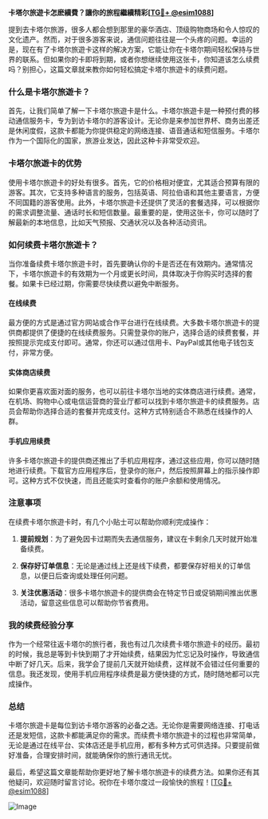 **卡塔尔旅遊卡怎麽續費？讓你的旅程繼續精彩[[TG💪+ @esim1088](https://t.me/s/esim1088)]**

提到去卡塔尔旅游，很多人都会想到那里的豪华酒店、顶级购物商场和令人惊叹的文化遗产。然而，对于很多游客来说，通信问题往往是一个头疼的问题。幸运的是，现在有了卡塔尔旅遊卡这样的解决方案，它能让你在卡塔尔期间轻松保持与世界的联系。但如果你的卡即将到期，或者你想继续使用这张卡，你知道该怎么续费吗？别担心，这篇文章就来教你如何轻松搞定卡塔尔旅遊卡的续费问题。

### 什么是卡塔尔旅遊卡？

首先，让我们简单了解一下卡塔尔旅遊卡是什么。卡塔尔旅遊卡是一种预付费的移动通信服务卡，专为到访卡塔尔的游客设计。无论你是来参加世界杯、商务出差还是休闲度假，这款卡都能为你提供稳定的网络连接、语音通话和短信服务。卡塔尔作为一个国际化的国家，旅游业发达，因此这种卡非常受欢迎。

### 卡塔尔旅遊卡的优势

使用卡塔尔旅遊卡的好处有很多。首先，它的价格相对便宜，尤其适合预算有限的游客。其次，它支持多种语言的服务，包括英语、阿拉伯语和其他主要语言，方便不同国籍的游客使用。此外，卡塔尔旅遊卡还提供了灵活的套餐选择，可以根据你的需求调整流量、通话时长和短信数量。最重要的是，使用这张卡，你可以随时了解最新的本地信息，比如天气预报、交通状况以及各种活动资讯。

### 如何续费卡塔尔旅遊卡？

当你准备续费卡塔尔旅遊卡时，首先要确认你的卡是否还在有效期内。通常情况下，卡塔尔旅遊卡的有效期为一个月或更长时间，具体取决于你购买时选择的套餐。如果卡已经过期，你需要尽快续费以避免中断服务。

#### 在线续费

最方便的方式是通过官方网站或合作平台进行在线续费。大多数卡塔尔旅遊卡的提供商都提供了便捷的在线续费服务。只需登录你的账户，选择合适的续费套餐，并按照提示完成支付即可。通常，你还可以通过信用卡、PayPal或其他电子钱包支付，非常方便。

#### 实体商店续费

如果你更喜欢面对面的服务，也可以前往卡塔尔当地的实体商店进行续费。通常，在机场、购物中心或电信运营商的营业厅都可以找到卡塔尔旅遊卡的续费服务。店员会帮助你选择合适的套餐并完成支付。这种方式特别适合不熟悉在线操作的人群。

#### 手机应用续费

许多卡塔尔旅遊卡的提供商还推出了手机应用程序，通过这些应用，你可以随时随地进行续费。下载官方应用程序后，登录你的账户，然后按照屏幕上的指示操作即可。这种方式不仅快速，而且还能实时查看你的账户余额和使用情况。

### 注意事项

在续费卡塔尔旅遊卡时，有几个小贴士可以帮助你顺利完成操作：

1. **提前规划**：为了避免因卡过期而失去通信服务，建议在卡剩余几天时就开始准备续费。
   
2. **保存好订单信息**：无论是通过线上还是线下续费，都要保存好相关的订单信息，以便日后查询或处理任何问题。

3. **关注优惠活动**：很多卡塔尔旅遊卡的提供商会在特定节日或促销期间推出优惠活动，留意这些信息可以帮助你节省费用。

### 我的续费经验分享

作为一个经常往返卡塔尔的旅行者，我也有过几次续费卡塔尔旅遊卡的经历。最初的时候，我总是等到卡快到期了才开始续费，结果因为忙忘记及时操作，导致通信中断了好几天。后来，我学会了提前几天就开始续费，这样就不会错过任何重要的信息。我还发现，使用手机应用程序续费是最方便快捷的方式，随时随地都可以完成操作。

### 总结

卡塔尔旅遊卡是每位到访卡塔尔游客的必备之选。无论你是需要网络连接、打电话还是发短信，这款卡都能满足你的需求。而续费卡塔尔旅遊卡的过程也非常简单，无论是通过在线平台、实体店还是手机应用，都有多种方式可供选择。只要提前做好准备，合理安排时间，就能确保你的旅行通讯无忧。

最后，希望这篇文章能帮助你更好地了解卡塔尔旅遊卡的续费方法。如果你还有其他疑问，欢迎随时留言讨论。祝你在卡塔尔度过一段愉快的旅程！[[TG💪+ @esim1088](https://t.me/s/esim1088)] 

![Image](https://i.postimg.cc/4NQfJmqS/Snipaste-2025-05-13-00-14-12.png)